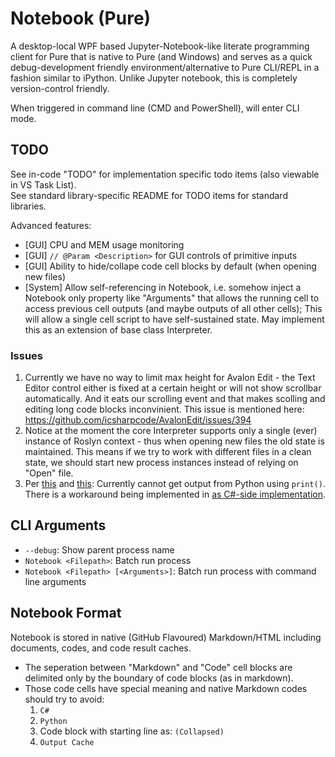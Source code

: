 ﻿# Notebook (Pure)

A desktop-local WPF based Jupyter-Notebook-like literate programming client for Pure that is native to Pure (and Windows) and serves as a quick debug-development friendly environment/alternative to Pure CLI/REPL in a fashion similar to iPython. Unlike Jupyter notebook, this is completely version-control friendly.

When triggered in command line (CMD and PowerShell), will enter CLI mode.

## TODO

See in-code "TODO" for implementation specific todo items (also viewable in VS Task List).  
See standard library-specific README for TODO items for standard libraries.

Advanced features:

* [GUI] CPU and MEM usage monitoring
* [GUI] `// @Param <Description>` for GUI controls of primitive inputs
* [GUI] Ability to hide/collape code cell blocks by default (when opening new files)
* [System] Allow self-referencing in Notebook, i.e. somehow inject a Notebook only property like "Arguments" that allows the running cell to access previous cell outputs (and maybe outputs of all other cells); This will allow a single cell script to have self-sustained state. May implement this as an extension of base class Interpreter.

### Issues

1. Currently we have no way to limit max height for Avalon Edit - the Text Editor control either is fixed at a certain height or will not show scrollbar automatically. And it eats our scrolling event and that makes scolling and editing long code blocks inconvinient. This issue is mentioned here: https://github.com/icsharpcode/AvalonEdit/issues/394
2. Notice at the moment the core Interpreter supports only a single (ever) instance of Roslyn context - thus when opening new files the old state is maintained. This means if we try to work with different files in a clean state, we should start new process instances instead of relying on "Open" file.
3. Per [this](https://github.com/pythonnet/pythonnet/discussions/1794) and [this](https://github.com/pythonnet/pythonnet/issues/1501): Currently cannot get output from Python using `print()`. There is a workaround being implemented in [as C#-side implementation](https://github.com/Pure-the-Language/Pure/commit/03b04fe3fbf0f87999a51e2b599b3d4185004f73).

## CLI Arguments

* `--debug`: Show parent process name
* `Notebook <Filepath>`: Batch run process
* `Notebook <Filepath> [<Arguments>]`: Batch run process with command line arguments

## Notebook Format

Notebook is stored in native (GitHub Flavoured) Markdown/HTML including documents, codes, and code result caches.

* The seperation between "Markdown" and "Code" cell blocks are delimited only by the boundary of code blocks (as in markdown).
* Those code cells have special meaning and native Markdown codes should try to avoid: 
	1. `C#`
	2. `Python`
	3. Code block with starting line as: `(Collapsed)`
	4. `Output Cache`